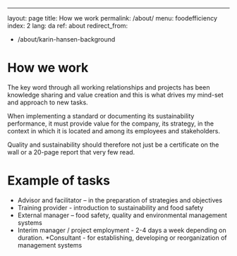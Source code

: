 ---
layout: page
title: How we work
permalink: /about/
menu: foodefficiency
index: 2
lang: da
ref: about
redirect_from:
  - /about/karin-hansen-background
  
# How we work

The key word through all working relationships and projects has been knowledge sharing and value creation and this is what drives my mind-set and approach to new tasks. 

When implementing a standard or documenting its sustainability performance, it must provide value for the company, its strategy, in the context in which it is located and among its employees and stakeholders. 

Quality and sustainability should therefore not just be a certificate on the wall or a 20-page report that very few read. 

# Example of tasks
* Advisor and facilitator – in the preparation of strategies and objectives 
* Training provider - introduction to sustainability and food safety
* External manager – food safety, quality and environmental management systems
* Interim manager / project employment - 2-4 days a week depending on duration. 
*Consultant - for establishing, developing or reorganization of management systems 

